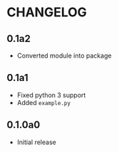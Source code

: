 # CHANGELOG

## 0.1a2
* Converted module into package

## 0.1a1
* Fixed python 3 support
* Added `example.py`

## 0.1.0a0
* Initial release

